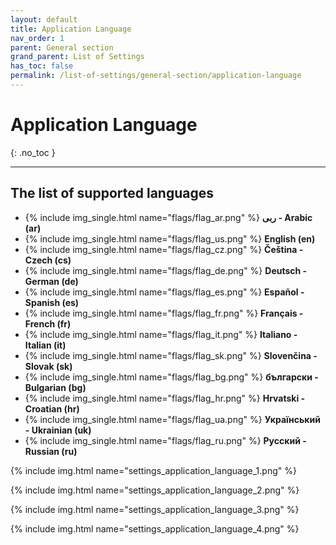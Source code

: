```yaml
---
layout: default
title: Application Language
nav_order: 1
parent: General section
grand_parent: List of Settings
has_toc: false
permalink: /list-of-settings/general-section/application-language
---
```


# Application Language
{: .no_toc }

---

## The list of supported languages
- {% include img_single.html name="flags/flag_ar.png" %} **ربى - Arabic (ar)**
- {% include img_single.html name="flags/flag_us.png" %} **English (en)** 
- {% include img_single.html name="flags/flag_cz.png" %} **Čeština - Czech (cs)**
- {% include img_single.html name="flags/flag_de.png" %} **Deutsch - German (de)**
- {% include img_single.html name="flags/flag_es.png" %} **Español - Spanish (es)**
- {% include img_single.html name="flags/flag_fr.png" %} **Français - French (fr)**
- {% include img_single.html name="flags/flag_it.png" %} **Italiano - Italian (it)**
- {% include img_single.html name="flags/flag_sk.png" %} **Slovenčina - Slovak (sk)**
- {% include img_single.html name="flags/flag_bg.png" %} **български - Bulgarian (bg)**
- {% include img_single.html name="flags/flag_hr.png" %} **Hrvatski - Croatian (hr)**
- {% include img_single.html name="flags/flag_ua.png" %} **Український - Ukrainian (uk)**
- {% include img_single.html name="flags/flag_ru.png" %} **Русский - Russian (ru)**

{% include img.html name="settings_application_language_1.png" %}

{% include img.html name="settings_application_language_2.png" %}

{% include img.html name="settings_application_language_3.png" %}

{% include img.html name="settings_application_language_4.png" %}
